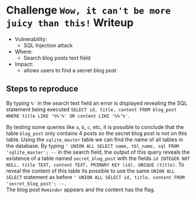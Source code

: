 # Challenge `Wow, it can't be more juicy than this!` Writeup

- Vulnerability: 
  - SQL Injection attack
- Where:
  - Search blog posts text field
- Impact:
  - allows users to find a secret blog post


## Steps to reproduce

By typing `%'` in the search text field an error is displayed revealing the SQL statement being executed `SELECT id, title, content FROM blog_post WHERE title LIKE '%%'%' OR content LIKE '%%'%'`.

By testing some queries like `a`, `b`, `c`, etc, it is possible to conclude that the table `blog_post` only contains 4 posts so the secret blog post is not on this table.
Using the `sqlite_master` table we can find the name of all tables in the database. By typing `' UNION ALL SELECT name, tbl_name, sql FROM 'sqlite_master'; --` in the search field, the output of this query reveals the existence of a table named `secret_blog_post` with the fields `id INTEGER NOT NULL, title TEXT, content TEXT, PRIMARY KEY (id), UNIQUE (title)`.
To reveal the content of this table its possible to use the same `UNION ALL SELECT` statement as before `' UNION ALL SELECT id, title, content FROM 'secret_blog_post'; --`.  
The blog post `Reminder` appears and the content has the flag.
